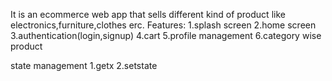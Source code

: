 It is an ecommerce web app that sells different kind of product like electronics,furniture,clothes erc.
Features:
	1.splash screen
	2.home screen
	3.authentication(login,signup)
	4.cart 
	5.profile management
	6.category wise product

state management
1.getx
2.setstate
	
